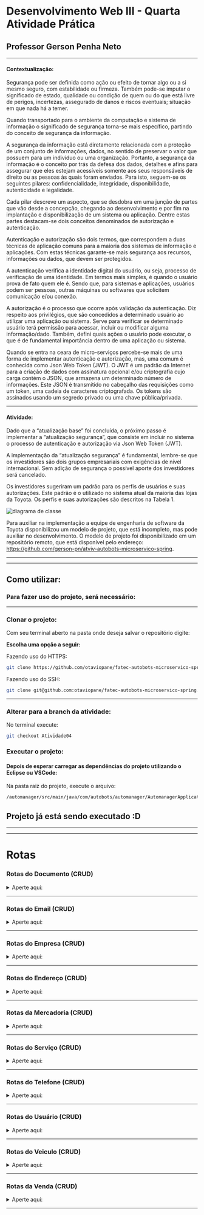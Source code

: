 # **Desenvolvimento Web III - Quarta Atividade Prática**
## **Professor Gerson Penha Neto**
---
#### **Contextualização:**
Segurança pode ser definida como ação ou efeito de tornar algo ou a si mesmo seguro, com estabilidade ou firmeza. Também pode-se imputar o significado de estado, qualidade ou condição de quem ou do que está livre de perigos, incertezas, assegurado de danos e riscos eventuais; situação em que nada há a temer.

Quando transportado para o ambiente da computação e sistema de informação o significado de segurança torna-se mais específico, partindo do conceito de segurança da informação.

A segurança da informação está diretamente relacionada com a proteção de um conjunto de informações, dados, no sentido de preservar o valor que possuem para um indivíduo ou uma organização. Portanto, a segurança da informação é o conceito por trás da defesa dos dados, detalhes e afins para assegurar que eles estejam acessíveis somente aos seus responsáveis de direito ou as pessoas às quais foram enviados. Para isto, seguem-se os seguintes pilares: confidencialidade, integridade, disponibilidade, autenticidade e legalidade.

Cada pilar descreve um aspecto, que se desdobra em uma junção de partes que vão desde a concepção, chegando ao desenvolvimento e por fim na implantação e 
disponibilização de um sistema ou aplicação. Dentre estas partes destacam-se dois conceitos denominados de autorização e autenticação.

Autenticação e autorização são dois termos, que correspondem a duas técnicas de aplicação comuns para a maioria dos sistemas de informação e aplicações. Com estas técnicas garante-se mais segurança aos recursos, informações ou dados, que devem ser protegidos.

A autenticação verifica a identidade digital do usuário, ou seja, processo de verificação de uma identidade. Em termos mais simples, é quando o usuário prova de fato quem ele é. Sendo que, para sistemas e aplicações, usuários podem ser pessoas, outras máquinas ou softwares que solicitem comunicação e/ou conexão.

A autorização é o processo que ocorre após validação da autenticação. Diz respeito aos privilégios, que são concedidos a determinado usuário ao utilizar uma aplicação ou sistema. Serve para verificar se determinado usuário terá permissão para acessar, incluir ou modificar alguma informação/dado. Também, defini quais ações o usuário pode executar, o que é de fundamental importância dentro de uma aplicação ou sistema.

Quando se entra na ceara de micro-serviços percebe-se mais de uma forma de implementar autenticação e autorização, mas, uma comum é conhecida como Json Web Token (JWT). O JWT é um padrão da Internet para a criação de dados com assinatura opcional e/ou criptografia cujo carga contém o JSON, que armazena um determinado número de informações. Este JSON é transmitido no cabeçalho das requisições como um token, uma cadeia de caracteres criptografada. Os tokens são assinados usando um segredo privado ou uma chave pública/privada.

---
#### **Atividade:**
Dado que a “atualização base” foi concluída, o próximo passo é implementar a “atualização segurança”, que consiste em incluir no sistema o processo de autenticação e autorização via Json Web Token (JWT).

A implementação da “atualização segurança” é fundamental, lembre-se que os investidores são dois grupos empresariais com exigências de nível internacional. Sem adição de segurança o possível aporte dos investidores será cancelado.

Os investidores sugeriram um padrão para os perfis de usuários e suas autorizações. Este padrão é o utilizado no sistema atual da maioria das lojas da Toyota. Os perfis e suas autorizações são descritos na Tabela 1.

![diagrama de classe](https://user-images.githubusercontent.com/58819253/174511706-b930091c-3236-4369-b110-95555038f0b5.png)

Para auxiliar na implementação a equipe de engenharia de software da Toyota disponibilizou um modelo de projeto, que está incompleto, mas pode auxiliar no desenvolvimento. O modelo de projeto foi disponibilizado em um repositório remoto, que está disponível pelo endereço: https://github.com/gerson-pn/atviv-autobots-microservico-spring.

------
------

## Como utilizar:

### Para fazer uso do projeto, será necessário:

------

### Clonar o projeto:

Com seu terminal aberto na pasta onde deseja salvar o repositório digite:

**Escolha uma opção a seguir:**

Fazendo uso do HTTPS:
```bash
git clone https://github.com/otaviopane/fatec-autobots-microservico-spring.git
```
Fazendo uso do SSH:
```bash
git clone git@github.com:otaviopane/fatec-autobots-microservico-spring.git
```

------

### Alterar para a branch da atividade:
No terminal execute:
```bash
git checkout Atividade04
```

### Executar o projeto:
#### Depois de esperar carregar as dependências do projeto utilizando o Eclipse ou VSCode:
Na pasta raiz do projeto, execute o arquivo:
```bash
/automanager/src/main/java/com/autobots/automanager/AutomanagerApplication.java
```


## Projeto já está sendo executado :D

------
------
# Rotas
###  Rotas do Documento (CRUD)

<details>
    <summary> Aperte aqui:</summary>
<br>

| Tipo                                              | Descrição                   | Rota                                           |
| :-----------------------------------------------: | :-------------------------- | :--------------------------------------------- |
| [![](https://img.shields.io/badge/-GET-purple)]() | Listagem dos documentos     | `http://localhost:8080/documento/documentos`   | 
| [![](https://img.shields.io/badge/-GET-purple)]() | Listar dados de um document | `http://localhost:8080/documento/{id}`         |
| [![](https://img.shields.io/badge/-POST-green)]() | Cadastro de um documento    | `http://localhost:8080/documento/cadastro`     |
| [![](https://img.shields.io/badge/-DELETE-red)]() | Exclusão de um documento    | `http://localhost:8080/documento/excluir`      |

</details>

---
###  Rotas do Email (CRUD)

<details>
    <summary> Aperte aqui:</summary>
<br>

| Tipo                                              | Descrição                        | Rota                                   |
| :-----------------------------------------------: | :------------------------------- | :------------------------------------- |
| [![](https://img.shields.io/badge/-GET-purple)]() | Listagem dos emails              | `http://localhost:8080/email/emails`   | 
| [![](https://img.shields.io/badge/-GET-purple)]() | Listar dados de um email         | `http://localhost:8080/email/{id}`     |
| [![](https://img.shields.io/badge/-POST-green)]() | Cadastro de um email             | `http://localhost:8080/email/cadastro` |
| [![](https://img.shields.io/badge/-DELETE-red)]() | Exclusão de um email             | `http://localhost:8080/email/excluir`  |

</details>

---
###  Rotas do Empresa (CRUD)

<details>
    <summary> Aperte aqui:</summary>
<br>

| Tipo                                              | Descrição                          | Rota                                      |
| :-----------------------------------------------: | :--------------------------------- | :---------------------------------------- |
| [![](https://img.shields.io/badge/-GET-purple)]() | Listagem dos empresas              | `http://localhost:8080/empresa/empresas`  | 
| [![](https://img.shields.io/badge/-GET-purple)]() | Listar dados de uma empresa        | `http://localhost:8080/empresa/{id}`      |
| [![](https://img.shields.io/badge/-POST-green)]() | Cadastro de um empresa             | `http://localhost:8080/empresa/cadastro`  |
| [![](https://img.shields.io/badge/-PUT-orange)]() | Atualizar dados de uma empresa     | `http://localhost:8080/empresa/atualizar` |
| [![](https://img.shields.io/badge/-DELETE-red)]() | Exclusão de um empresa             | `http://localhost:8080/empresa/excluir`   |

</details>

---
###  Rotas do Endereço (CRUD)

<details>
    <summary> Aperte aqui:</summary>
<br>

| Tipo                                              | Descrição                        | Rota                                      |
| :-----------------------------------------------: | :------------------------------- | :---------------------------------------- |
| [![](https://img.shields.io/badge/-GET-purple)]() | Listagem dos enderecos           | `http://localhost:8080/endereco/enderecos`| 
| [![](https://img.shields.io/badge/-GET-purple)]() | Listar dados de um endereco      | `http://localhost:8080/endereco/{id}`     |
| [![](https://img.shields.io/badge/-POST-green)]() | Cadastro de um endereco          | `http://localhost:8080/endereco/cadastro` |
| [![](https://img.shields.io/badge/-PUT-orange)]() | Atualizar dados de um endereco   | `http://localhost:8080/endereco/atualizar`|
| [![](https://img.shields.io/badge/-DELETE-red)]() | Exclusão de um endereco          | `http://localhost:8080/endereco/excluir`  |

</details>

---
###  Rotas da Mercadoria (CRUD)

<details>
    <summary> Aperte aqui:</summary>
<br>

| Tipo                                              | Descrição                     | Rota                                            |
| :-----------------------------------------------: | :---------------------------- | :---------------------------------------------- |
| [![](https://img.shields.io/badge/-GET-purple)]() | Listagem dos mercadorias      | `http://localhost:8080/mercadoria/mercadorias`  | 
| [![](https://img.shields.io/badge/-GET-purple)]() | Listar dados de um mercadoria | `http://localhost:8080/mercadoria/{id}`         |
| [![](https://img.shields.io/badge/-POST-green)]() | Cadastro de um mercadoria     | `http://localhost:8080/mercadoria/cadastro`     |
| [![](https://img.shields.io/badge/-DELETE-red)]() | Exclusão de um mercadoria     | `http://localhost:8080/mercadoria/excluir`      |

</details>

---

###  Rotas do Serviço (CRUD)

<details>
    <summary> Aperte aqui:</summary>
<br>

| Tipo                                              | Descrição                    | Rota                                      |
| :-----------------------------------------------: | :--------------------------- | :---------------------------------------- |
| [![](https://img.shields.io/badge/-GET-purple)]() | Listagem dos servicos        | `http://localhost:8080/servico/servicos`  | 
| [![](https://img.shields.io/badge/-GET-purple)]() | Listar dados de um servico   | `http://localhost:8080/servico/{id}`      |
| [![](https://img.shields.io/badge/-POST-green)]() | Cadastro de um servico       | `http://localhost:8080/servico/cadastro`  |
| [![](https://img.shields.io/badge/-DELETE-red)]() | Exclusão de um servico       | `http://localhost:8080/servico/excluir`   |

</details>

---
###  Rotas do Telefone (CRUD)

<details>
    <summary> Aperte aqui:</summary>
<br>

| Tipo                                              | Descrição                   | Rota                                       |
| :-----------------------------------------------: | :-------------------------- | :----------------------------------------- |
| [![](https://img.shields.io/badge/-GET-purple)]() | Listagem dos telefones      | `http://localhost:8080/telefone/telefones` | 
| [![](https://img.shields.io/badge/-GET-purple)]() | Listar dados de um telefone | `http://localhost:8080/telefone/{id}`      |
| [![](https://img.shields.io/badge/-POST-green)]() | Cadastro de um telefone     | `http://localhost:8080/telefone/cadastro`  |
| [![](https://img.shields.io/badge/-DELETE-red)]() | Exclusão de um telefone     | `http://localhost:8080/telefone/excluir`  |

</details>

---
###  Rotas do Usuário (CRUD)

<details>
    <summary> Aperte aqui:</summary>
<br>

| Tipo                                              | Descrição                          | Rota                                      |
| :-----------------------------------------------: | :--------------------------------- | :---------------------------------------- |
| [![](https://img.shields.io/badge/-GET-purple)]() | Listagem dos usuários              | `http://localhost:8080/usuario/usuarios`  | 
| [![](https://img.shields.io/badge/-GET-purple)]() | Listar dados de uma usuário        | `http://localhost:8080/usuario/{id}`      |
| [![](https://img.shields.io/badge/-POST-green)]() | Cadastro de um usuário             | `http://localhost:8080/usuario/cadastro`  |
| [![](https://img.shields.io/badge/-PUT-orange)]() | Atualizar dados de uma usuário     | `http://localhost:8080/usuario/atualizar` |
| [![](https://img.shields.io/badge/-DELETE-red)]() | Exclusão de um usuário             | `http://localhost:8080/usuario/excluir`   |

</details>

---
###  Rotas do Veiculo (CRUD)

<details>
    <summary> Aperte aqui:</summary>
<br>

| Tipo                                              | Descrição                   | Rota                                    |
| :-----------------------------------------------: | :-------------------------- | :-------------------------------------- |
| [![](https://img.shields.io/badge/-GET-purple)]() | Listagem dos veículos      | `http://localhost:8080/veiculo/veiculos` | 
| [![](https://img.shields.io/badge/-GET-purple)]() | Listar dados de um veiculo | `http://localhost:8080/veiculo/{id}`     |
| [![](https://img.shields.io/badge/-POST-green)]() | Cadastro de um veiculo     | `http://localhost:8080/veiculo/cadastro` |
| [![](https://img.shields.io/badge/-DELETE-red)]() | Exclusão de um veiculo     | `http://localhost:8080/veiculo/excluir`  |

</details>

---
###  Rotas da Venda (CRUD)

<details>
    <summary> Aperte aqui:</summary>
<br>

| Tipo                                              | Descrição                | Rota                                   |
| :-----------------------------------------------: | :----------------------- | :------------------------------------- |
| [![](https://img.shields.io/badge/-GET-purple)]() | Listagem dos vendas      | `http://localhost:8080/venda/vendas`   | 
| [![](https://img.shields.io/badge/-GET-purple)]() | Listar dados de um venda | `http://localhost:8080/venda/{id}`     |
| [![](https://img.shields.io/badge/-POST-green)]() | Cadastro de um venda     | `http://localhost:8080/venda/cadastro` |
| [![](https://img.shields.io/badge/-DELETE-red)]() | Exclusão de um venda     | `http://localhost:8080/venda/excluir`  |

</details>

---